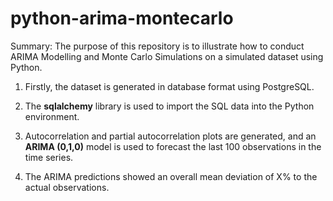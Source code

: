 # python-arima-montecarlo

Summary: The purpose of this repository is to illustrate how to conduct ARIMA Modelling and Monte Carlo Simulations on a simulated dataset using Python.

1. Firstly, the dataset is generated in database format using PostgreSQL.

2. The <strong>sqlalchemy</strong> library is used to import the SQL data into the Python environment.

3. Autocorrelation and partial autocorrelation plots are generated, and an <strong>ARIMA (0,1,0)</strong> model is used to forecast the last 100 observations in the time series.

4. The ARIMA predictions showed an overall mean deviation of X% to the actual observations.

